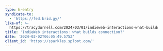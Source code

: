 ```yaml
---
type: h-entry
syndicate-to:
  - 'https://fed.brid.gy/'
like-of: >-
  https://tracydurnell.com/2024/03/01/indieweb-interactions-what-builds-connection/
title: 'IndieWeb interactions: what builds connection?'
date: '2024-03-02T06:05:49.575Z'
client_id: 'https://sparkles.sploot.com/'
---
```


